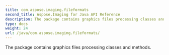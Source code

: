 ```yaml
---
title: com.aspose.imaging.fileformats
second_title: Aspose.Imaging for Java API Reference
description: The package contains graphics files processing classes and methods.
type: docs
weight: 24
url: /java/com.aspose.imaging.fileformats/
---
```


The package contains graphics files processing classes and methods.

